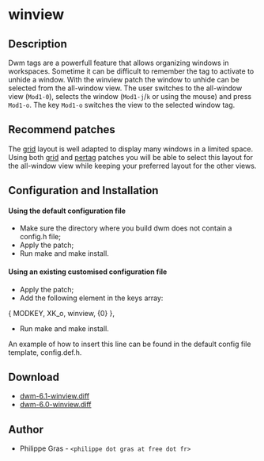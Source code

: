 winview
========

Description
-----------

Dwm tags are a powerfull feature that allows organizing windows in
workspaces. Sometime it can be difficult to remember the tag to activate to
unhide a window. With the winview patch the window to unhide can be selected
from the all-window view. The user switches to the all-window view (`Mod1-0`),
selects the window (`Mod1-j`/`k` or using the mouse) and press `Mod1-o`. The key
`Mod1-o` switches the view to the selected window tag.

Recommend patches
-----------------

The [grid](../gridmode/) layout is well adapted to display many windows in a limited
space. Using both [grid](../gridmode/) and [pertag](../pertag/) patches you will be able to
select this layout for the all-window view while keeping your preferred
layout for the other views.

Configuration and Installation
------------------------------

#### Using the default configuration file

* Make sure the directory where you build dwm does not contain a config.h file;
* Apply the patch;
* Run make and make install.

#### Using an existing customised configuration file

<ul>
<li>Apply the patch;
<li>Add the following element in the keys array:
</ul>
	        { MODKEY, XK_o, winview, {0} },
<ul>
<li>Run make and make install.
</ul>

An example of how to insert this line can be found in the default config file
template, config.def.h.

Download
--------

 * [dwm-6.1-winview.diff](dwm-6.1-winview.diff)
 * [dwm-6.0-winview.diff](dwm-6.0-winview.diff)

Author
------
 * Philippe Gras - `<philippe dot gras at free dot fr>`

